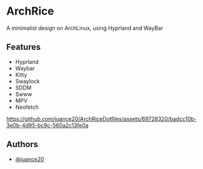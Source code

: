 
# ArchRice

A minimalist design on ArchLinux, using Hyprland and WayBar

## Features

- Hyprland
- Waybar
- Kitty
- Swaylock
- SDDM
- Swww
- MPV
- Neofetch

https://github.com/juance20/ArchRiceDotfiles/assets/69728320/badcc10b-3e0b-4d95-bc9c-560a2c13fe0a

## Authors

- [@juance20](https://www.github.com/juance20)
